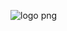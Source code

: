 ![logo png](https://user-images.githubusercontent.com/41384564/232983263-2c955f02-54ea-4661-a600-0e27181a35a2.png)
